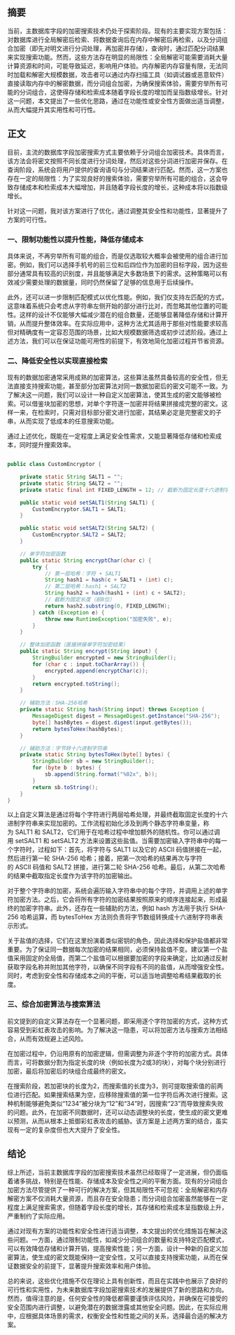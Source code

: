 ## 摘要

当前，主数据库字段的加密搜索技术仍处于探索阶段。现有的主要实现方案包括：对数据库进行全局解密后检索、将数据查询后在内存中解密后再检索，以及分词组合加密（即先对明文进行分词处理，再加密并存储），查询时，通过匹配分词结果来实现搜索功能。然而，这些方法存在明显的局限性：全局解密可能需要消耗大量计算资源和时间，可能导致延迟，影响用户体验。内存解密内存容量有限，无法同时加载和解密大规模数据，攻击者可以通过内存扫描工具（如调试器或恶意软件）直接读取内存中的解密数据，而分词组合加密，为确保搜索体验，需要穷举所有可能的分词组合，这使得存储和检索成本随着字段长度的增加而呈指数级增长。针对这一问题，本文提出了一些优化思路，通过在功能性或安全性方面做出适当调整，从而大幅提升其实用性和可行性。

## 正文

目前，主流的数据库字段加密搜索方式主要依赖于分词组合加密技术。具体而言，该方法会将密文按照不同长度进行分词处理，然后对这些分词进行加密并保存。在查询阶段，系统会将用户提供的查询语句与分词结果进行匹配。然而，这一方案也存在一定的局限性：为了实现良好的搜索体验，需要穷举所有可能的组合，这会导致存储成本和检索成本大幅增加，并且随着字段长度的增长，这种成本将以指数级增长。

针对这一问题，我对该方案进行了优化，通过调整其安全性和功能性，显著提升了方案的可行性。

### 一、限制功能性以提升性能，降低存储成本

具体来说，不再穷举所有可能的组合，而是仅选取较大概率会被使用的组合进行加密。例如，我们可以选择手机号的前三位和后四位作为加密的目标字段，因为这些部分通常具有较高的识别度，并且能够满足大多数场景下的需求。这种策略可以有效减少需要处理的数据量，同时仍然保留了足够的信息用于后续操作。

此外，还可以进一步限制匹配模式以优化性能。例如，我们仅支持左匹配的方式，这意味着系统只会考虑从字符串左侧开始的部分进行比对，而忽略其他位置的可能性。这样的设计不仅能够大幅减少潜在的组合数量，还能够显著降低存储和计算开销，从而提升整体效率。在实际应用中，这种方法尤其适用于那些对性能要求较高但对精确度有一定容忍范围的场景，比如大规模数据筛选或初步过滤阶段。通过上述方法，我们可以在保证功能可用性的前提下，有效地简化加密过程并节省资源。

### 二、降低安全性以实现直接检索

现有的数据加密通常采用成熟的加密算法，这些算法虽然具备较高的安全性，但无法直接支持搜索功能，甚至部分加密算法对同一数据加密后的密文可能不一致。为了解决这一问题，我们可以设计一种自定义加密算法，使其生成的密文能够被检索。可以借鉴块加密的思想，对单个字符逐一加密并将结果拼接成完整的密文。这样一来，在检索时，只需对目标部分密文进行加密，其结果必定是完整密文的子串，从而实现了低成本的任意搜索功能。

通过上述优化，既能在一定程度上满足安全性需求，又能显著降低存储和检索成本，同时提升搜索效率。

```java

public class CustomEncryptor {

    private static String SALT1 = "";
    private static String SALT2 = "";
    private static final int FIXED_LENGTH = 12; // 截断为固定长度十六进制字符串

    public static void setSALT1(String SALT1) {
        CustomEncryptor.SALT1 = SALT1;
    }

    public static void setSALT2(String SALT2) {
        CustomEncryptor.SALT2 = SALT2;
    }

    // 单字符加密函数
    public static String encryptChar(char c) {
        try {
            // 第一层哈希：字符 + SALT1
            String hash1 = hash(c + SALT1 + (int) c);
            // 第二层哈希：hash1 + SALT2
            String hash2 = hash(hash1 + (int) c + SALT2);
            // 截断为固定长度（前8位）
            return hash2.substring(0, FIXED_LENGTH);
        } catch (Exception e) {
            throw new RuntimeException("加密失败", e);
        }
    }

    // 整体加密函数（直接拼接单字符加密结果）
    public static String encrypt(String input) {
        StringBuilder encrypted = new StringBuilder();
        for (char c : input.toCharArray()) {
            encrypted.append(encryptChar(c));
        }
        return encrypted.toString();
    }

    // 辅助方法：SHA-256哈希
    private static String hash(String input) throws Exception {
        MessageDigest digest = MessageDigest.getInstance("SHA-256");
        byte[] hashBytes = digest.digest(input.getBytes());
        return bytesToHex(hashBytes);
    }

    // 辅助方法：字节转十六进制字符串
    private static String bytesToHex(byte[] bytes) {
        StringBuilder sb = new StringBuilder();
        for (byte b : bytes) {
            sb.append(String.format("%02x", b));
        }
        return sb.toString();
    }
}

```

以上自定义算法是通过将每个字符进行两层哈希处理，并最终截取固定长度的十六进制字符串来实现加密的。工作流程初始化涉及到两个静态字符串变量，称为 SALT1 和 SALT2，它们用于在哈希过程中增加额外的随机性。你可以通过调用 setSALT1 和 setSALT2 方法来设置这些盐值。当需要加密输入字符串中的每一个字符时，过程如下：首先，将字符与 SALT1 以及它的 ASCII 码值拼接在一起，然后进行第一轮 SHA-256 哈希；接着，把第一次哈希的结果再次与字符的 ASCII 码值和 SALT2 拼接，进行第二轮 SHA-256 哈希。最后，从第二次哈希的结果中截取指定长度作为该字符的加密输出。

对于整个字符串的加密，系统会遍历输入字符串中的每个字符，并调用上述的单字符加密方法。之后，它会将所有字符的加密结果按照原来的顺序连接起来，形成最终的加密字符串。此外，还存在一些辅助的方法，例如 hash 方法用于执行 SHA-256 哈希运算，而 bytesToHex 方法则负责将字节数组转换成十六进制字符串表示形式。

关于盐值的选择，它们在这里扮演着类似密钥的角色，因此选择和保护盐值都非常重要。为了保证同一数据每次加密的结果相同，必须保持盐值不变。建议第一个盐值采用固定的全局值，而第二个盐值可以根据要加密的字段来确定，比如通过反射获取字段名称并附加其他字符，以确保不同字段有不同的盐值，从而增强安全性。同时，考虑到安全性和存储成本之间的平衡，可以适当地调整哈希结果截取的长度。

### 三、综合加密算法与搜索算法

前文提到的自定义算法存在一个显著问题，即采用逐个字符加密的方式，这种方式容易受到彩虹表攻击的影响。为了解决这一隐患，可以将加密方法与搜索方法相结合，从而有效规避上述风险。

在加密过程中，仍沿用原有的加密逻辑，但需调整为非逐个字符的加密方式。具体而言，可将数据分割为指定长度的块（例如长度为2或3的块），对每个块分别进行加密，最后将加密后的块组合成最终的密文。

在搜索阶段，若加密块的长度为2，而搜索值的长度为3，则可提取搜索值的前两位进行匹配。如果搜索结果为空，应移除搜索值的第一位字符后再次进行搜索。这种机制能够避免类似“1234”被分块为“12”和“34”时，因搜索“23”而导致搜索失败的问题。此外，在加密不同数据时，还可以动态调整块的长度，使生成的密文更难以预测，从而从根本上抵御彩虹表攻击的威胁。该方案是上述两方案的结合，虽实现有一定的复杂度但也大大提升了安全性。

## 结论

综上所述，当前主数据库字段的加密搜索技术虽然已经取得了一定进展，但仍面临着诸多挑战，特别是在性能、存储成本及安全性之间的平衡方面。现有的分词组合加密方法尽管提供了一种可行的解决方案，但其局限性不可忽视：全局解密和内存解密方案不仅消耗大量资源，而且存在安全隐患；而分词组合加密虽然能够在一定程度上满足搜索需求，但随着字段长度的增长，其存储和检索成本呈指数级上升，严重制约了实际应用。

通过对现有方案的功能性和安全性进行适当调整，本文提出的优化措施旨在解决这些问题。一方面，通过限制功能性，如减少分词组合的数量和支持特定匹配模式，可以有效降低存储和计算开销，提高搜索性能；另一方面，设计一种新的自定义加密算法，使生成的密文既能保持一定安全性，又可以直接支持搜索功能，从而在保证数据安全的前提下，显著提升搜索效率和用户体验。

总的来说，这些优化措施不仅在理论上具有创新性，而且在实践中也展示了良好的可行性和实用性，为未来数据库字段加密搜索技术的发展提供了新的思路和方向。然而，值得注意的是，任何安全性的降低都需要谨慎评估风险，并确保在可接受的安全范围内进行调整，以避免潜在的数据泄露或其他安全问题。因此，在实际应用中，应根据具体场景的需求，权衡安全性和性能之间的关系，选择最合适的解决方案。